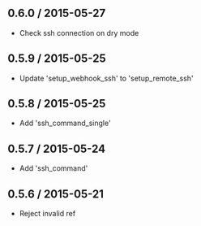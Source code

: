 ## 0.6.0 / 2015-05-27

  * Check ssh connection on dry mode

## 0.5.9 / 2015-05-25

  * Update 'setup_webhook_ssh' to 'setup_remote_ssh'

## 0.5.8 / 2015-05-25

  * Add 'ssh_command_single'

## 0.5.7 / 2015-05-24

  * Add 'ssh_command'

## 0.5.6 / 2015-05-21

  * Reject invalid ref
